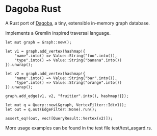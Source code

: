 # Dagoba Rust

A Rust port of [Dagoba](https://github.com/dxnn/dagoba), a tiny, extensible 
in-memory graph database.

Implements a Gremlin inspired traversal language.

```
let mut graph = Graph::new();

let v1 = graph.add_vertex(hashmap!{
    "name".into() => Value::String("foo".into()),
    "type".into() => Value::String("banana".into())
}).unwrap();

let v2 = graph.add_vertex(hashmap!{
    "name".into() => Value::String("bar".into()),
    "type".into() => Value::String("orange".into())
}).unwrap();

graph.add_edge(v1, v2, "fruitier".into(), hashmap!{});

let mut q = Query::new(&graph, VertexFilter::Id(v1));
let out = q.out(EdgeFilter::None).run();

assert_eq!(out, vec![QueryResult::Vertex(v2)]);
```

More usage examples can be found in the test file test/test_asgard.rs.